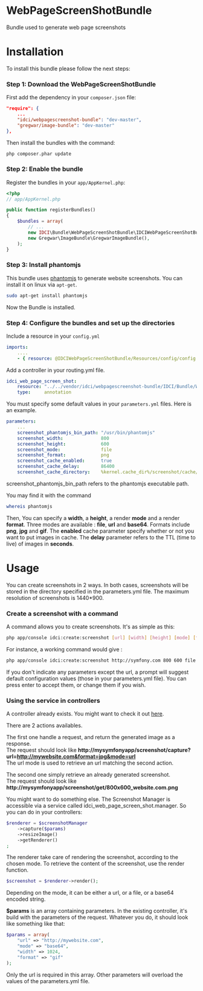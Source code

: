 WebPageScreenShotBundle
=======================

Bundle used to generate web page screenshots

Installation
============

To install this bundle please follow the next steps:

### Step 1: Download the WebPageScreenShotBundle

First add the dependency in your `composer.json` file:

```json
"require": {
    ...
    "idci/webpagescreenshot-bundle": "dev-master",
    "gregwar/image-bundle": "dev-master"
},
```

Then install the bundles with the command:

```sh
php composer.phar update
```

### Step 2: Enable the bundle

Register the bundles in your `app/AppKernel.php`:

```php
<?php
// app/AppKernel.php

public function registerBundles()
{
    $bundles = array(
        // ...
        new IDCI\Bundle\WebPageScreenShotBundle\IDCIWebPageScreenShotBundle(),
        new Gregwar\ImageBundle\GregwarImageBundle(),
    );
}
```

### Step 3: Install phantomjs

This bundle uses [phantomjs](http://phantomjs.org/ "phantomjs") to generate website screenshots. You can install it on linux via `apt-get`.

```sh
sudo apt-get install phantomjs
```

Now the Bundle is installed.

### Step 4: Configure the bundles and set up the directories

Include a resource in your `config.yml`

```yml
imports:
    ....
    - { resource: @IDCIWebPageScreenShotBundle/Resources/config/config.yml }
```

Add a controller in your routing.yml file.
```yml
idci_web_page_screen_shot:
    resource: "../../vendor/idci/webpagescreenshot-bundle/IDCI/Bundle/WebPageScreenShotBundle/Controller"
    type:     annotation
```

You must specify some default values in your `parameters.yml` files. Here is an example.

```yml
parameters:
    ...
    screenshot_phantomjs_bin_path: "/usr/bin/phantomjs"
    screenshot_width:              800
    screenshot_height:             600
    screenshot_mode:               file
    screenshot_format:             png
    screenshot_cache_enabled:      true
    screenshot_cache_delay:        86400
    screenshot_cache_directory:    %kernel.cache_dir%/screenshot/cache/
```

screenshot_phantomjs_bin_path refers to the phantomjs executable path.

You may find it with the command

```sh
whereis phantomjs
```

Then, You can specify a **width**, a **height**, a render **mode** and a render **format**. Three modes are available : **file**, **url** and **base64**. Formats include **png**, **jpg** and **gif**.
The **enabled** cache parameter specify whether or not you want to put images in cache. The **delay** parameter refers to the TTL (time to live) of images in **seconds**.

Usage
=====

You can create screenshots in 2 ways. In both cases, screenshots will be stored in the directory specified in the parameters.yml file. The maximum resolution of screenshots is 1440*900.

### Create a screenshot with a command

A command allows you to create screenshots. It's as simple as this: 
```sh
php app/console idci:create:screenshot [url] [width] [height] [mode] [format]
```

For instance, a working command would give :
```sh
php app/console idci:create:screenshot http://symfony.com 800 600 file jpg
```

If you don't indicate any parameters except the url, a prompt will suggest default configuration values (those in your parameters.yml file). You can press enter to accept them, or change them if you wish.

### Using the service in controllers

A controller already exists. You might want to check it out [here](https://github.com/IDCI-Consulting/WebPageScreenShotBundle/blob/master/Controller/ApiController.php "api-controller").

There are 2 actions availables.

The first one handle a request, and return the generated image as a response.  
The request should look like **http://mysymfonyapp/screenshot/capture?url=http://mywebsite.com&format=jpg&mode=url**  
The url mode is used to retrieve an url matching the second action.    

The second one simply retrieve an already generated screenshot.  
The request should look like **http://mysymfonyapp/screenshot/get/800x600_website.com.png**    

You might want to do something else. The Screenshot Manager is accessible via a service called idci_web_page_screen_shot.manager. So you can do in your controllers:

```php
$renderer = $screenshotManager
    ->capture($params)
    ->resizeImage()
    ->getRenderer()
;
```
The renderer take care of rendering the screenshot, according to the chosen mode. To retrieve the content of the screenshot, use the render function.
```php
$screenshot = $renderer->render();
```
Depending on the mode, it can be either a url, or a file, or a base64 encoded string.

**$params** is an array containing parameters. In the existing controller, it's build with the parameters of the request.
Whatever you do, it should look like something like that:

```php
$params = array(
    "url" => "http://mywebsite.com",
    "mode" => "base64",
    "width" => 1024,
    "format" => "gif"
);
```

Only the url is required in this array. Other parameters will overload the values of the parameters.yml file.
